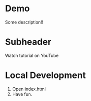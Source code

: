 # Demo

Some description!!

# Subheader

Watch tutorial on YouTube

# Local Development

1. Open index.html
2. Have fun.